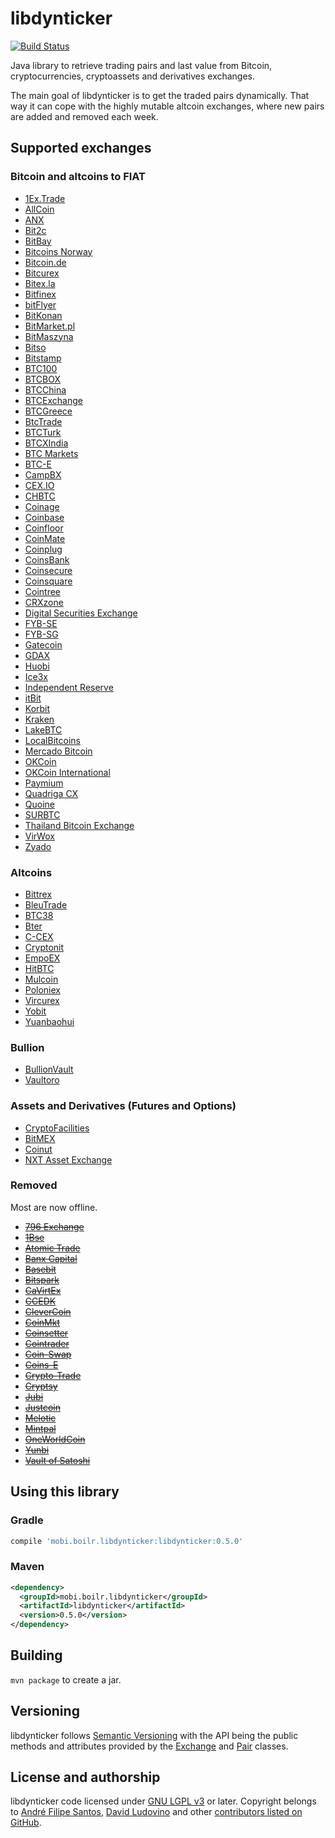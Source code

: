 # libdynticker

[![Build Status](http://ci.boilr.mobi/job/libdynticker/badge/icon)](http://ci.boilr.mobi/job/libdynticker/)

Java library to retrieve trading pairs and last value from Bitcoin, cryptocurrencies, cryptoassets and derivatives exchanges.

The main goal of libdynticker is to get the traded pairs dynamically. That way it can cope with the highly mutable altcoin exchanges, where new pairs are added and removed each week.

## Supported exchanges

### Bitcoin and altcoins to FIAT
* [1Ex.Trade](https://1ex.trade)
* [AllCoin](https://www.allcoin.com)
* [ANX](https://anxpro.com)
* [Bit2c](https://www.bit2c.co.il)
* [BitBay](https://bitbay.pl)
* [Bitcoins Norway](https://bitcoinsnorway.com)
* [Bitcoin.de](https://www.bitcoin.de)
* [Bitcurex](http://bitcurex.com)
* [Bitex.la](https://bitex.la)
* [Bitfinex](https://www.bitfinex.com)
* [bitFlyer](https://bitflyer.jp)
* [BitKonan](https://bitkonan.com)
* [BitMarket.pl](https://www.bitmarket.pl)
* [BitMaszyna](https://bitmaszyna.pl)
* [Bitso](https://bitso.com)
* [Bitstamp](https://www.bitstamp.net)
* [BTC100](https://www.btc100.com)
* [BTCBOX](https://www.btcbox.co.jp)
* [BTCChina](https://btcchina.com)
* [BTCExchange](https://www.btcexchange.ph)
* [BTCGreece](https://www.btcgreece.com)
* [BtcTrade](https://www.btctrade.com)
* [BTCTurk](https://www.btcturk.com)
* [BTCXIndia](https://btcxindia.com)
* [BTC Markets](https://btcmarkets.net)
* [BTC-E](https://btc-e.com)
* [CampBX](http://campbx.com)
* [CEX.IO](http://cex.io)
* [CHBTC](https://www.chbtc.com)
* [Coinage](https://coinage.ph)
* [Coinbase](https://exchange.coinbase.com)
* [Coinfloor](https://www.coinfloor.co.uk/exchange)
* [CoinMate](http://coinmate.io)
* [Coinplug](https://www.coinplug.com)
* [CoinsBank](https://coinsbank.com/exchange)
* [Coinsecure](https://coinsecure.in)
* [Coinsquare](https://coinsquare.io)
* [Cointree](https://www.cointree.com.au)
* [CRXzone](https://www.crxzone.com)
* [Digital Securities Exchange](https://dsx.uk)
* [FYB-SE](https://www.fybse.se)
* [FYB-SG](https://fybsg.com)
* [Gatecoin](https://www.gatecoin.com)
* [GDAX](https://www.gdax.com)
* [Huobi](https://www.huobi.com)
* [Ice3x](https://ice3x.co.za)
* [Independent Reserve](https://www.independentreserve.com)
* [itBit](https://www.itbit.com)
* [Korbit](https://www.korbit.co.kr)
* [Kraken](https://www.kraken.com)
* [LakeBTC](http://lakebtc.com)
* [LocalBitcoins](https://localbitcoins.com)
* [Mercado Bitcoin](https://www.mercadobitcoin.com.br)
* [OKCoin](https://www.okcoin.cn)
* [OKCoin International](https://www.okcoin.com)
* [Paymium](https://paymium.com)
* [Quadriga CX](https://www.quadrigacx.com)
* [Quoine](https://www.quoine.com)
* [SURBTC](https://www.surbtc.com)
* [Thailand Bitcoin Exchange](https://bx.in.th)
* [VirWox](https://www.virwox.com)
* [Zyado](https://www.zyado.com)

### Altcoins
* [Bittrex](https://bittrex.com)
* [BleuTrade](https://bleutrade.com)
* [BTC38](http://www.btc38.com)
* [Bter](https://bter.com)
* [C-CEX](https://c-cex.com)
* [Cryptonit](https://cryptonit.net)
* [EmpoEX](https://empoex.com)
* [HitBTC](https://hitbtc.com)
* [Mulcoin](https://www.mulcoin.com)
* [Poloniex](https://www.poloniex.com)
* [Vircurex](https://vircurex.com)
* [Yobit](http://yobit.net)
* [Yuanbaohui](http://yuanbaohui.com)

### Bullion
* [BullionVault](https://www.bullionvault.com)
* [Vaultoro](https://www.vaultoro.com)

### Assets and Derivatives (Futures and Options)
* [CryptoFacilities](https://www.cryptofacilities.com)
* [BitMEX](https://bitmex.com)
* [Coinut](https://coinut.com)
* [NXT Asset Exchange](http://wiki.nxtcrypto.org/wiki/Asset_Exchange)

### Removed
Most are now offline.

* [~~796 Exchange~~](https://796.com)
* [~~1Bse~~](https://www.1bse.com)
* [~~Atomic Trade~~](https://www.atomic-trade.com)
* [~~Banx Capital~~](https://www.banx.io)
* [~~Basebit~~](https://www.basebit.com.br)
* [~~Bitspark~~](https://bitspark.io)
* [~~CaVirtEx~~](https://www.cavirtex.com)
* [~~CCEDK~~](https://www.ccedk.com)
* [~~CleverCoin~~](https://clevercoin.com)
* [~~CoinMkt~~](https://coinmkt.com)
* [~~Coinsetter~~](https://www.coinsetter.com)
* [~~Cointrader~~](https://www.cointrader.net)
* [~~Coin-Swap~~](https://coin-swap.net)
* [~~Coins-E~~](http://coins-e.com)
* [~~Crypto-Trade~~](http://crypto-trade.com)
* [~~Cryptsy~~](https://cryptsy.com)
* [~~Jubi~~](http://www.jubi.com)
* [~~Justcoin~~](https://justcoin.com)
* [~~Melotic~~](https://www.melotic.com)
* [~~Mintpal~~](http://mintpal.com)
* [~~OneWorldCoin~~](https://www.oneworldcoin.com)
* [~~Yunbi~~](https://yunbi.com)
* [~~Vault of Satoshi~~](https://www.vaultofsatoshi.com)

## Using this library

### Gradle
```groovy
compile 'mobi.boilr.libdynticker:libdynticker:0.5.0'
```

### Maven
```xml
<dependency>
  <groupId>mobi.boilr.libdynticker</groupId>
  <artifactId>libdynticker</artifactId>
  <version>0.5.0</version>
</dependency>
```

## Building
 `mvn package` to create a jar.

## Versioning
libdynticker follows [Semantic Versioning](http://semver.org) with the API being the public methods and attributes provided by the [Exchange](/src/main/java/mobi/boilr/libdynticker/core/Exchange.java) and [Pair](/src/main/java/mobi/boilr/libdynticker/core/Pair.java) classes.

## License and authorship
libdynticker code licensed under [GNU LGPL v3](/LICENSE) or later. Copyright belongs to [André Filipe Santos](https://github.com/andrefbsantos), [David Ludovino](https://github.com/dllud) and other [contributors listed on GitHub](https://github.com/drpout/libdynticker/graphs/contributors).
